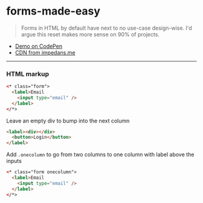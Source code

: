 # forms-made-easy
> Forms in HTML by default have next to no use-case design-wise. I'd argue this reset makes more sense on 90% of projects.

* [Demo on CodePen](https://codepen.io/schart/pen/rPyoMp)
* [CDN from impedans.me](https://impedans.me/css/form)

---

### HTML markup

```html
<* class="form">
  <label>Email
    <input type="email" />
  </label>
</*>
```
Leave an empty div to bump into the next column

```html
<label><div></div>
  <button>Login</button>
</label>
```
Add `.onecolumn` to go from two columns to one column with label above the inputs

```html
<* class="form onecolumn">
  <label>Email
    <input type="email" />
  </label>
</*>
```
